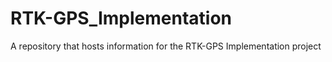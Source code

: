 # RTK-GPS_Implementation
A repository that hosts information for the RTK-GPS Implementation project
